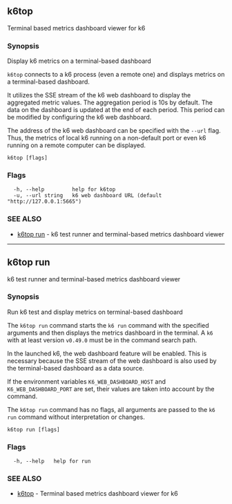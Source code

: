 <!-- #region cli -->
## k6top

Terminal based metrics dashboard viewer for k6

### Synopsis

Display k6 metrics on a terminal-based dashboard

`k6top` connects to a k6 process (even a remote one) and displays metrics on a terminal-based dashboard.

It utilizes the SSE stream of the k6 web dashboard to display the aggregated metric values. The aggregation period is 10s by default. The data on the dashboard is updated at the end of each period. This period can be modified by configuring the k6 web dashboard.

The address of the k6 web dashboard can be specified with the `--url` flag. Thus, the metrics of local k6 running on a non-default port or even k6 running on a remote computer can be displayed.


```
k6top [flags]
```

### Flags

```
  -h, --help         help for k6top
  -u, --url string   k6 web dashboard URL (default "http://127.0.0.1:5665")
```

### SEE ALSO

* [k6top run](#k6top-run)	 - k6 test runner and terminal-based metrics dashboard viewer

---
## k6top run

k6 test runner and terminal-based metrics dashboard viewer

### Synopsis

Run k6 test and display metrics on terminal-based dashboard

The `k6top run` command starts the `k6 run` command with the specified arguments and then displays the metrics dashboard in the terminal. A `k6` with at least version `v0.49.0` must be in the command search path.

In the launched k6, the web dashboard feature will be enabled. This is necessary because the SSE stream of the web dashboard is also used by the terminal-based dashboard as a data source.

If the environment variables `K6_WEB_DASHBOARD_HOST` and `K6_WEB_DASHBOARD_PORT` are set, their values are taken into account by the command.

The `k6top run` command has no flags, all arguments are passed to the `k6 run` command without interpretation or changes.


```
k6top run [flags]
```

### Flags

```
  -h, --help   help for run
```

### SEE ALSO

* [k6top](#k6top)	 - Terminal based metrics dashboard viewer for k6

<!-- #endregion cli -->
